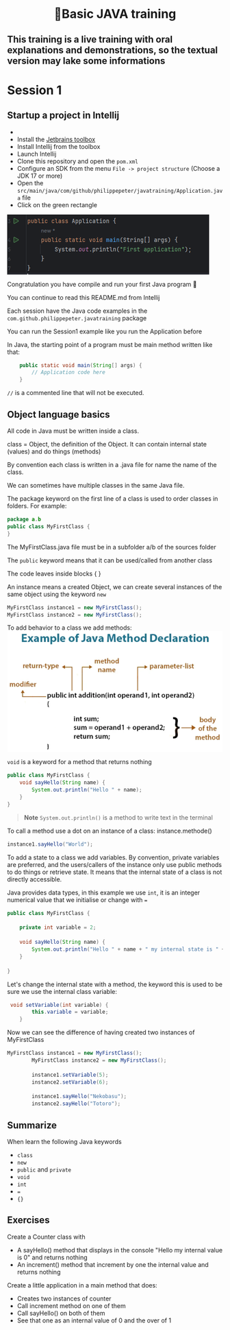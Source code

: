 <h1 align="center">
    🍵Basic JAVA training
</h1>

<h2>This training is a live training with oral explanations and demonstrations, so the textual version may lake some informations</h2>

# Session 1

## Startup a project in Intellij

- 
- Install the <a href="https://www.jetbrains.com/toolbox-app/">Jetbrains toolbox</a>
- Install Intellij from the toolbox
- Launch Intellij
- Clone this repository and open the `pom.xml`
- Configure an SDK from the menu `File -> project structure` (Choose a JDK 17 or more)
- Open the `src/main/java/com/github/philippepeter/javatraining/Application.java` file
- Click on the green rectangle

<img src="images/01-run.png" align="center"/> 

Congratulation you have compile and run your first Java program 🎉

You can continue to read this README.md from Intellij

Each session have the Java code examples in the `com.github.philippepeter.javatraining` package 

You can run the Session1 example like you run the Application before

In Java, the starting point of a program must be main method written like that:

```java
    public static void main(String[] args) {
        // Application code here
    }
```

`//` is a commented line that will not be executed.

## Object language basics

All code in Java must be written inside a class.

class = Object, the definition of the Object. It can contain internal state (values) and do things (methods)

By convention each class is written in a .java file for name the name of the class. 

We can sometimes have multiple classes in the same Java file. 

The package keyword on the first line of a class is used to order classes in folders. For example:

``` java
package a.b
public class MyFirstClass {
}
```

The MyFirstClass.java file must be in a subfolder a/b of the sources folder

The `public` keyword means that it can be used/called from another class

The code leaves inside blocks { }

An instance means a created Object, we can create several instances of the same object using the keyword `new`

``` java
MyFirstClass instance1 = new MyFirstClass();
MyFirstClass instance2 = new MyFirstClass();
```

To add behavior to a class we add methods:
<img src="images/02-methods.png" align="center"/>

`void` is a keyword for a method that returns nothing

```java
public class MyFirstClass {
    void sayHello(String name) {
        System.out.println("Hello " + name);
    }
}
```

> **Note**
> `System.out.println()` is a method to write text in the terminal

To call a method use a dot on an instance of a class: instance.methode()

```java
instance1.sayHello("World");
```

To add a state to a class we add variables. By convention, private variables are preferred, and the users/callers of the instance only use public methods to do things or retrieve state. It means that the internal state of a class is not directly accessible.

Java provides data types, in this example we use `int`, it is an integer numerical value that we initialise or change with `=`

```java
public class MyFirstClass {

    private int variable = 2;
    
    void sayHello(String name) {
        System.out.println("Hello " + name + " my internal state is " + variable);
    }

}
```

Let's change the internal state with a method, the keyword this is used to be sure we use the internal class variable:

```java
 void setVariable(int variable) {
        this.variable = variable;
    }
```

Now we can see the difference of having created two instances of MyFirstClass

```java
MyFirstClass instance1 = new MyFirstClass();
        MyFirstClass instance2 = new MyFirstClass();

        instance1.setVariable(5);
        instance2.setVariable(6);

        instance1.sayHello("Nekobasu");
        instance2.sayHello("Totoro");

```

## Summarize
When learn the following Java keywords
- `class`
-  `new`
-  `public` and `private`
-  `void`
-  `int`
-  `=`
-  `{}`


## Exercises
Create a Counter class with
- A sayHello() method that displays in the console "Hello my internal value is 0" and returns nothing
- An increment() method that increment by one the internal value and returns nothing

Create a little application in a main method that does:
- Creates two instances of counter
- Call increment method on one of them
- Call sayHello() on both of them
- See that one as an internal value of 0 and the over of 1
